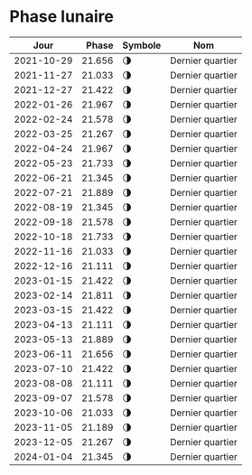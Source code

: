 # Phase lunaire

Jour       | Phase  | Symbole | Nom
-----------|-------:|---|---
2021-10-29 | 21.656 | 🌗 | Dernier quartier
2021-11-27 | 21.033 | 🌗 | Dernier quartier
2021-12-27 | 21.422 | 🌗 | Dernier quartier
2022-01-26 | 21.967 | 🌗 | Dernier quartier
2022-02-24 | 21.578 | 🌗 | Dernier quartier
2022-03-25 | 21.267 | 🌗 | Dernier quartier
2022-04-24 | 21.967 | 🌗 | Dernier quartier
2022-05-23 | 21.733 | 🌗 | Dernier quartier
2022-06-21 | 21.345 | 🌗 | Dernier quartier
2022-07-21 | 21.889 | 🌗 | Dernier quartier
2022-08-19 | 21.345 | 🌗 | Dernier quartier
2022-09-18 | 21.578 | 🌗 | Dernier quartier
2022-10-18 | 21.733 | 🌗 | Dernier quartier
2022-11-16 | 21.033 | 🌗 | Dernier quartier
2022-12-16 | 21.111 | 🌗 | Dernier quartier
2023-01-15 | 21.422 | 🌗 | Dernier quartier
2023-02-14 | 21.811 | 🌗 | Dernier quartier
2023-03-15 | 21.422 | 🌗 | Dernier quartier
2023-04-13 | 21.111 | 🌗 | Dernier quartier
2023-05-13 | 21.889 | 🌗 | Dernier quartier
2023-06-11 | 21.656 | 🌗 | Dernier quartier
2023-07-10 | 21.422 | 🌗 | Dernier quartier
2023-08-08 | 21.111 | 🌗 | Dernier quartier
2023-09-07 | 21.578 | 🌗 | Dernier quartier
2023-10-06 | 21.033 | 🌗 | Dernier quartier
2023-11-05 | 21.189 | 🌗 | Dernier quartier
2023-12-05 | 21.267 | 🌗 | Dernier quartier
2024-01-04 | 21.345 | 🌗 | Dernier quartier
